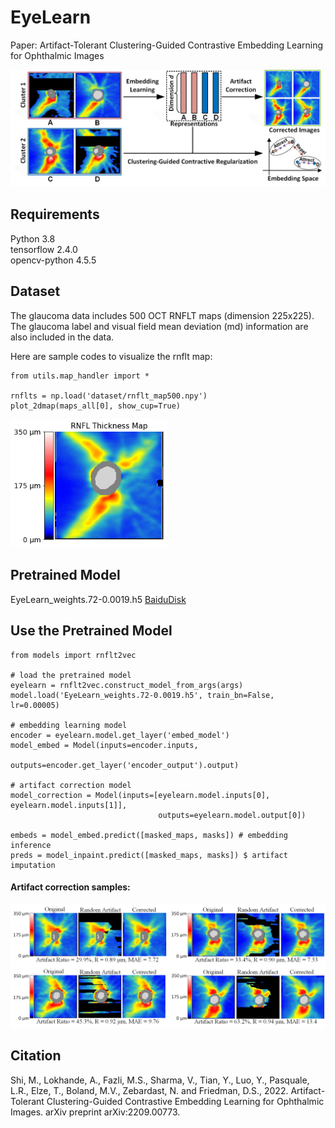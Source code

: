# EyeLearn
Paper: Artifact-Tolerant Clustering-Guided Contrastive Embedding Learning for Ophthalmic Images

<img src="imgs/Fig1.png" width="700">

## Requirements
Python 3.8 <br/>
tensorflow 2.4.0 <br/>
opencv-python 4.5.5

## Dataset
The glaucoma data includes 500 OCT RNFLT maps (dimension 225x225). The glaucoma label and visual field mean deviation (md) information are also included in the data.

Here are sample codes to visualize the rnflt map:
````
from utils.map_handler import *

rnflts = np.load('dataset/rnflt_map500.npy')
plot_2dmap(maps_all[0], show_cup=True)
````
<img src="imgs/Fig2.png" width="250">

## Pretrained Model
EyeLearn_weights.72-0.0019.h5 [BaiduDisk](https://pan.baidu.com/s/1cX8t3OHLCpVb7HI0AumQqA?pwd=xqbt)


## Use the Pretrained Model
````
from models import rnflt2vec

# load the pretrained model
eyelearn = rnflt2vec.construct_model_from_args(args)
model.load('EyeLearn_weights.72-0.0019.h5', train_bn=False, lr=0.00005)

# embedding learning model
encoder = eyelearn.model.get_layer('embed_model')
model_embed = Model(inputs=encoder.inputs, 
                    outputs=encoder.get_layer('encoder_output').output)
                    
# artifact correction model                   
model_correction = Model(inputs=[eyelearn.model.inputs[0], eyelearn.model.inputs[1]],
                                 outputs=eyelearn.model.output[0])
                                 
embeds = model_embed.predict([masked_maps, masks]) # embedding inference
preds = model_inpaint.predict([masked_maps, masks]) $ artifact imputation
````

#### Artifact correction samples: <br />
<img src="imgs/examples.png" width="800">

## Citation
Shi, M., Lokhande, A., Fazli, M.S., Sharma, V., Tian, Y., Luo, Y., Pasquale, L.R., Elze, T., Boland, M.V., Zebardast, N. and Friedman, D.S., 2022. Artifact-Tolerant Clustering-Guided Contrastive Embedding Learning for Ophthalmic Images. arXiv preprint arXiv:2209.00773.
